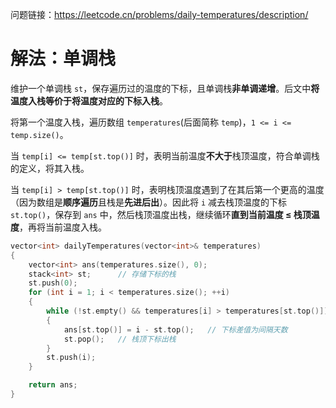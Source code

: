 问题链接：https://leetcode.cn/problems/daily-temperatures/description/

# 解法：单调栈

维护一个单调栈 `st`，保存遍历过的温度的下标，且单调栈**非单调递增**。后文中**将温度入栈等价于将温度对应的下标入栈**。

将第一个温度入栈，遍历数组 `temperatures`(后面简称 `temp`)，`1 <= i <= temp.size()`。

当 `temp[i] <= temp[st.top()]` 时，表明当前温度**不大于**栈顶温度，符合单调栈的定义，将其入栈。

当 `temp[i] > temp[st.top()]` 时，表明栈顶温度遇到了在其后第一个更高的温度（因为数组是**顺序遍历**且栈是**先进后出**）。因此将 `i` 减去栈顶温度的下标 `st.top()`，保存到 `ans` 中，然后栈顶温度出栈，继续循环**直到当前温度 $\le$ 栈顶温度**，再将当前温度入栈。

```cpp
vector<int> dailyTemperatures(vector<int>& temperatures)
{
    vector<int> ans(temperatures.size(), 0);
    stack<int> st;      // 存储下标的栈
    st.push(0);
    for (int i = 1; i < temperatures.size(); ++i)
    {
        while (!st.empty() && temperatures[i] > temperatures[st.top()]) // 将所有更小的温度值弹出栈
        {
            ans[st.top()] = i - st.top();   // 下标差值为间隔天数
            st.pop();   // 栈顶下标出栈
        }
        st.push(i);
    }

    return ans;
}
```
